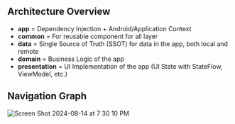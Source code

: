 ## Architecture Overview
- **app** = Dependency Injection + Android/Application Context
- **common** = For reusable component for all layer
- **data** = Single Source of Truth (SSOT) for data in the app, both local and remote
- **domain** = Business Logic of the app
- **presentation** = UI Implementation of the app (UI State with StateFlow, ViewModel, etc.)

## Navigation Graph
![Screen Shot 2024-08-14 at 7 30 10 PM](https://github.com/user-attachments/assets/d8ab79f4-632f-45c7-a6dd-656e3af27527)
